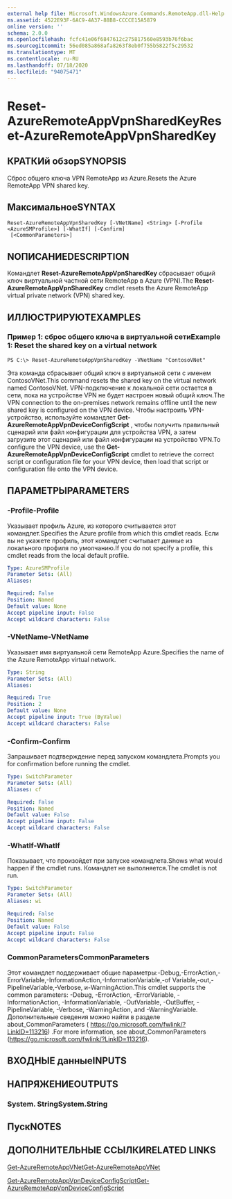 ```yaml
---
external help file: Microsoft.WindowsAzure.Commands.RemoteApp.dll-Help.xml
ms.assetid: 4522E93F-6AC9-4A37-88B8-CCCCE15A5879
online version: ''
schema: 2.0.0
ms.openlocfilehash: fcfc41e06f6847612c275817560e8593b76f6bac
ms.sourcegitcommit: 56ed085a868afa8263f8eb0f755b5822f5c29532
ms.translationtype: MT
ms.contentlocale: ru-RU
ms.lasthandoff: 07/18/2020
ms.locfileid: "94075471"
---
```

# <span data-ttu-id="a55fd-101">Reset-AzureRemoteAppVpnSharedKey</span><span class="sxs-lookup"><span data-stu-id="a55fd-101">Reset-AzureRemoteAppVpnSharedKey</span></span>

## <span data-ttu-id="a55fd-102">КРАТКИй обзор</span><span class="sxs-lookup"><span data-stu-id="a55fd-102">SYNOPSIS</span></span>
<span data-ttu-id="a55fd-103">Сброс общего ключа VPN RemoteApp из Azure.</span><span class="sxs-lookup"><span data-stu-id="a55fd-103">Resets the Azure RemoteApp VPN shared key.</span></span>

## <span data-ttu-id="a55fd-104">Максимальное</span><span class="sxs-lookup"><span data-stu-id="a55fd-104">SYNTAX</span></span>

```
Reset-AzureRemoteAppVpnSharedKey [-VNetName] <String> [-Profile <AzureSMProfile>] [-WhatIf] [-Confirm]
 [<CommonParameters>]
```

## <span data-ttu-id="a55fd-105">NОПИСАНИЕ</span><span class="sxs-lookup"><span data-stu-id="a55fd-105">DESCRIPTION</span></span>
<span data-ttu-id="a55fd-106">Командлет **Reset-AzureRemoteAppVpnSharedKey** сбрасывает общий ключ виртуальной частной сети RemoteApp в Azure (VPN).</span><span class="sxs-lookup"><span data-stu-id="a55fd-106">The **Reset-AzureRemoteAppVpnSharedKey** cmdlet resets the Azure RemoteApp virtual private network (VPN) shared key.</span></span>

## <span data-ttu-id="a55fd-107">ИЛЛЮСТРИРУЮТ</span><span class="sxs-lookup"><span data-stu-id="a55fd-107">EXAMPLES</span></span>

### <span data-ttu-id="a55fd-108">Пример 1: сброс общего ключа в виртуальной сети</span><span class="sxs-lookup"><span data-stu-id="a55fd-108">Example 1: Reset the shared key on a virtual network</span></span>
```
PS C:\> Reset-AzureRemoteAppVpnSharedKey -VNetName "ContosoVNet"
```

<span data-ttu-id="a55fd-109">Эта команда сбрасывает общий ключ в виртуальной сети с именем ContosoVNet.</span><span class="sxs-lookup"><span data-stu-id="a55fd-109">This command resets the shared key on the virtual network named ContosoVNet.</span></span>
<span data-ttu-id="a55fd-110">VPN-подключение к локальной сети остается в сети, пока на устройстве VPN не будет настроен новый общий ключ.</span><span class="sxs-lookup"><span data-stu-id="a55fd-110">The VPN connection to the on-premises network remains offline until the new shared key is configured on the VPN device.</span></span>
<span data-ttu-id="a55fd-111">Чтобы настроить VPN-устройство, используйте командлет **Get-AzureRemoteAppVpnDeviceConfigScript** , чтобы получить правильный сценарий или файл конфигурации для устройства VPN, а затем загрузите этот сценарий или файл конфигурации на устройство VPN.</span><span class="sxs-lookup"><span data-stu-id="a55fd-111">To configure the VPN device, use the **Get-AzureRemoteAppVpnDeviceConfigScript** cmdlet to retrieve the correct script or configuration file for your VPN device, then load that script or configuration file onto the VPN device.</span></span>

## <span data-ttu-id="a55fd-112">ПАРАМЕТРЫ</span><span class="sxs-lookup"><span data-stu-id="a55fd-112">PARAMETERS</span></span>

### <span data-ttu-id="a55fd-113">-Profile</span><span class="sxs-lookup"><span data-stu-id="a55fd-113">-Profile</span></span>
<span data-ttu-id="a55fd-114">Указывает профиль Azure, из которого считывается этот командлет.</span><span class="sxs-lookup"><span data-stu-id="a55fd-114">Specifies the Azure profile from which this cmdlet reads.</span></span>
<span data-ttu-id="a55fd-115">Если вы не укажете профиль, этот командлет считывает данные из локального профиля по умолчанию.</span><span class="sxs-lookup"><span data-stu-id="a55fd-115">If you do not specify a profile, this cmdlet reads from the local default profile.</span></span>

```yaml
Type: AzureSMProfile
Parameter Sets: (All)
Aliases: 

Required: False
Position: Named
Default value: None
Accept pipeline input: False
Accept wildcard characters: False
```

### <span data-ttu-id="a55fd-116">-VNetName</span><span class="sxs-lookup"><span data-stu-id="a55fd-116">-VNetName</span></span>
<span data-ttu-id="a55fd-117">Указывает имя виртуальной сети RemoteApp Azure.</span><span class="sxs-lookup"><span data-stu-id="a55fd-117">Specifies the name of the Azure RemoteApp virtual network.</span></span>

```yaml
Type: String
Parameter Sets: (All)
Aliases: 

Required: True
Position: 2
Default value: None
Accept pipeline input: True (ByValue)
Accept wildcard characters: False
```

### <span data-ttu-id="a55fd-118">-Confirm</span><span class="sxs-lookup"><span data-stu-id="a55fd-118">-Confirm</span></span>
<span data-ttu-id="a55fd-119">Запрашивает подтверждение перед запуском командлета.</span><span class="sxs-lookup"><span data-stu-id="a55fd-119">Prompts you for confirmation before running the cmdlet.</span></span>

```yaml
Type: SwitchParameter
Parameter Sets: (All)
Aliases: cf

Required: False
Position: Named
Default value: False
Accept pipeline input: False
Accept wildcard characters: False
```

### <span data-ttu-id="a55fd-120">-WhatIf</span><span class="sxs-lookup"><span data-stu-id="a55fd-120">-WhatIf</span></span>
<span data-ttu-id="a55fd-121">Показывает, что произойдет при запуске командлета.</span><span class="sxs-lookup"><span data-stu-id="a55fd-121">Shows what would happen if the cmdlet runs.</span></span>
<span data-ttu-id="a55fd-122">Командлет не выполняется.</span><span class="sxs-lookup"><span data-stu-id="a55fd-122">The cmdlet is not run.</span></span>

```yaml
Type: SwitchParameter
Parameter Sets: (All)
Aliases: wi

Required: False
Position: Named
Default value: False
Accept pipeline input: False
Accept wildcard characters: False
```

### <span data-ttu-id="a55fd-123">CommonParameters</span><span class="sxs-lookup"><span data-stu-id="a55fd-123">CommonParameters</span></span>
<span data-ttu-id="a55fd-124">Этот командлет поддерживает общие параметры:-Debug,-ErrorAction,-ErrorVariable,-InformationAction,-InformationVariable,-of Variable,-out,-PipelineVariable,-Verbose, и-WarningAction.</span><span class="sxs-lookup"><span data-stu-id="a55fd-124">This cmdlet supports the common parameters: -Debug, -ErrorAction, -ErrorVariable, -InformationAction, -InformationVariable, -OutVariable, -OutBuffer, -PipelineVariable, -Verbose, -WarningAction, and -WarningVariable.</span></span> <span data-ttu-id="a55fd-125">Дополнительные сведения можно найти в разделе about_CommonParameters ( https://go.microsoft.com/fwlink/?LinkID=113216) .</span><span class="sxs-lookup"><span data-stu-id="a55fd-125">For more information, see about_CommonParameters (https://go.microsoft.com/fwlink/?LinkID=113216).</span></span>

## <span data-ttu-id="a55fd-126">ВХОДНЫЕ данные</span><span class="sxs-lookup"><span data-stu-id="a55fd-126">INPUTS</span></span>

## <span data-ttu-id="a55fd-127">НАПРЯЖЕНИЕ</span><span class="sxs-lookup"><span data-stu-id="a55fd-127">OUTPUTS</span></span>

### <span data-ttu-id="a55fd-128">System. String</span><span class="sxs-lookup"><span data-stu-id="a55fd-128">System.String</span></span>

## <span data-ttu-id="a55fd-129">Пуск</span><span class="sxs-lookup"><span data-stu-id="a55fd-129">NOTES</span></span>

## <span data-ttu-id="a55fd-130">ДОПОЛНИТЕЛЬНЫЕ ССЫЛКИ</span><span class="sxs-lookup"><span data-stu-id="a55fd-130">RELATED LINKS</span></span>

[<span data-ttu-id="a55fd-131">Get-AzureRemoteAppVNet</span><span class="sxs-lookup"><span data-stu-id="a55fd-131">Get-AzureRemoteAppVNet</span></span>](./Get-AzureRemoteAppVNet.md)

[<span data-ttu-id="a55fd-132">Get-AzureRemoteAppVpnDeviceConfigScript</span><span class="sxs-lookup"><span data-stu-id="a55fd-132">Get-AzureRemoteAppVpnDeviceConfigScript</span></span>](./Get-AzureRemoteAppVpnDeviceConfigScript.md)


